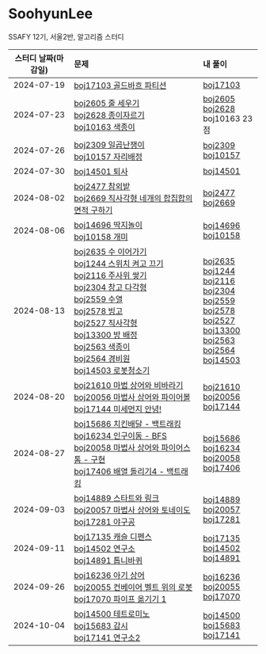 # SoohyunLee

SSAFY 12기, 서울2반, 알고리즘 스터디

|스터디 날짜(마감일)|문제|내 풀이|
|:---:|:---|:---|
|2024-07-19|[boj17103 골드바흐 파티션](https://www.acmicpc.net/problem/17103)|[boj17103](https://github.com/SSAFY-12th-Seoul2/SoohyunLee/blob/main/BOJ/boj17103-%EA%B3%A8%EB%93%9C%EB%B0%94%ED%9D%90%ED%8C%8C%ED%8B%B0%EC%85%98.py)|
|2024-07-23|[boj2605 줄 세우기](https://www.acmicpc.net/problem/2605)<br>[boj2628 종이자르기](https://www.acmicpc.net/problem/2628)<br>[boj10163 색종이](https://www.acmicpc.net/problem/10163)|[boj2605](https://github.com/SSAFY-12th-Seoul2/SoohyunLee/blob/main/BOJ/boj2605-%EC%A4%84%EC%84%B8%EC%9A%B0%EA%B8%B0.py)<br>[boj2628](https://github.com/SSAFY-12th-Seoul2/SoohyunLee/blob/main/BOJ/boj2628-%EC%A2%85%EC%9D%B4%EC%9E%90%EB%A5%B4%EA%B8%B0.py)<br>boj10163 23점|
|2024-07-26|[boj2309 일곱난쟁이](https://www.acmicpc.net/problem/2309)<br>[boj10157 자리배정](https://www.acmicpc.net/problem/10157)|[boj2309](https://github.com/SSAFY-12th-Seoul2/SoohyunLee/blob/main/BOJ/boj2309-%EC%9D%BC%EA%B3%B1%EB%82%9C%EC%9F%81%EC%9D%B4.ipynb)<br>[boj10157](https://github.com/SSAFY-12th-Seoul2/SoohyunLee/blob/main/BOJ/boj10157-%EC%9E%90%EB%A6%AC%EB%B0%B0%EC%A0%95.ipynb)|
|2024-07-30|[boj14501 퇴사](https://www.acmicpc.net/problem/14501)|[boj14501](https://github.com/SSAFY-12th-Seoul2/SoohyunLee/blob/main/BOJ/boj14501-%ED%87%B4%EC%82%AC.ipynb)|
|2024-08-02|[boj2477 참외밭](https://www.acmicpc.net/problem/2477)<br>[boj2669 직사각형 네개의 합집합의 면적 구하기](https://www.acmicpc.net/problem/2669)|[boj2477](https://github.com/SSAFY-12th-Seoul2/SoohyunLee/blob/main/BOJ/boj2477-%EC%B0%B8%EC%99%B8%EB%B0%AD.ipynb)<br>[boj2669](https://github.com/SSAFY-12th-Seoul2/SoohyunLee/blob/main/BOJ/boj2669-%EC%A7%81%EC%82%AC%EA%B0%81%ED%98%95%EB%84%A4%EA%B0%9C%EC%9D%98%ED%95%A9%EC%A7%91%ED%95%A9%EC%9D%98%EB%A9%B4%EC%A0%81%EA%B5%AC%ED%95%98%EA%B8%B0.ipynb)|
|2024-08-06|[boj14696 딱지놀이](https://www.acmicpc.net/problem/14696)<br>[boj10158 개미](https://www.acmicpc.net/problem/10158)|[boj14696](https://github.com/SSAFY-12th-Seoul2/SoohyunLee/blob/main/BOJ/boj14696-%EB%94%B1%EC%A7%80%EB%86%80%EC%9D%B4.ipynb)<br>[boj10158](https://github.com/SSAFY-12th-Seoul2/SoohyunLee/blob/main/BOJ/boj10158-%EA%B0%9C%EB%AF%B8.ipynb)|
|2024-08-13|[boj2635 수 이어가기](https://www.acmicpc.net/problem/2635)<br> [boj1244 스위치 켜고 끄기](https://www.acmicpc.net/problem/1244)<br> [boj2116 주사위 쌓기](https://www.acmicpc.net/problem/2116)<br> [boj2304 창고 다각형](https://www.acmicpc.net/problem/2304)<br> [boj2559 수열](https://www.acmicpc.net/problem/2559)<br> [boj2578 빙고](https://www.acmicpc.net/problem/2578)<br> [boj2527 직사각형](https://www.acmicpc.net/problem/2527)<br> [boj13300 방 배정](https://www.acmicpc.net/problem/13300)<br> [boj2563 색종이](https://www.acmicpc.net/problem/2563)<br> [boj2564 경비원](https://www.acmicpc.net/problem/2564)<br> [boj14503 로봇청소기](https://www.acmicpc.net/problem/14503)|[boj2635](https://github.com/SSAFY-12th-Seoul2/SoohyunLee/blob/main/BOJ/boj2635-%EC%88%98%EC%9D%B4%EC%96%B4%EA%B0%80%EA%B8%B0.ipynb)<br>[boj1244](https://github.com/SSAFY-12th-Seoul2/SoohyunLee/blob/main/BOJ/boj1244-%EC%8A%A4%EC%9C%84%EC%B9%98%EC%BC%9C%EA%B3%A0%EB%81%84%EA%B8%B0.ipynb)<br>[boj2116](https://github.com/SSAFY-12th-Seoul2/SoohyunLee/blob/main/BOJ/boj2116-%EC%A3%BC%EC%82%AC%EC%9C%84%EC%8C%93%EA%B8%B0.ipynb)<br>[boj2304](https://github.com/SSAFY-12th-Seoul2/SoohyunLee/blob/main/BOJ/boj2304-%EC%B0%BD%EA%B3%A0%EB%8B%A4%EA%B0%81%ED%98%95.ipynb)<br>[boj2559](https://github.com/SSAFY-12th-Seoul2/SoohyunLee/blob/main/BOJ/boj2559-%EC%88%98%EC%97%B4.ipynb)<br>[boj2578](https://github.com/SSAFY-12th-Seoul2/SoohyunLee/blob/main/BOJ/boj2578-%EB%B9%99%EA%B3%A0.ipynb)<br>[boj2527](https://github.com/SSAFY-12th-Seoul2/SoohyunLee/blob/main/BOJ/boj2527-%EC%A7%81%EC%82%AC%EA%B0%81%ED%98%95.ipynb)<br>[boj13300](https://github.com/SSAFY-12th-Seoul2/SoohyunLee/blob/main/BOJ/boj13300-%EB%B0%A9%EB%B0%B0%EC%A0%95.ipynb)<br>[boj2563](https://github.com/SSAFY-12th-Seoul2/SoohyunLee/blob/main/BOJ/boj2563-%EC%83%89%EC%A2%85%EC%9D%B4.ipynb)<br>[boj2564](https://github.com/SSAFY-12th-Seoul2/SoohyunLee/blob/main/BOJ/boj2564-%EA%B2%BD%EB%B9%84%EC%9B%90.ipynb)<br>[boj14503](https://github.com/SSAFY-12th-Seoul2/SoohyunLee/blob/main/BOJ/boj14503-%EB%A1%9C%EB%B4%87%EC%B2%AD%EC%86%8C%EA%B8%B0.ipynb)|
|2024-08-20|[boj21610 마법 상어와 비바라기](https://www.acmicpc.net/problem/21610)<br>[boj20056 마법사 상어와 파이어볼](https://www.acmicpc.net/problem/20056)<br>[boj17144 미세먼지 안녕!](https://www.acmicpc.net/problem/17144)|[boj21610](https://github.com/SSAFY-12th-Seoul2/SoohyunLee/blob/main/BOJ/boj21610-%EB%A7%88%EB%B2%95%EC%82%AC%EC%83%81%EC%96%B4%EC%99%80%EB%B9%84%EB%B0%94%EB%9D%BC%EA%B8%B0.py)<br>[boj20056](https://github.com/SSAFY-12th-Seoul2/SoohyunLee/blob/main/BOJ/boj20056-%EB%A7%88%EB%B2%95%EC%82%AC%EC%83%81%EC%96%B4%EC%99%80%ED%8C%8C%EC%9D%B4%EC%96%B4%EB%B3%BC.py)<br>[boj17144](https://github.com/SSAFY-12th-Seoul2/SoohyunLee/blob/main/BOJ/boj17144-%EB%AF%B8%EC%84%B8%EB%A8%BC%EC%A7%80%ED%99%95%EC%82%B0.py)|
|2024-08-27|[boj15686 치킨배달 - 백트래킹](https://www.acmicpc.net/problem/15686)<br> [boj16234 인구이동 - BFS](https://www.acmicpc.net/problem/16234)<br>[boj20058 마법사 상어와 파이어스톰 - 구현](https://www.acmicpc.net/problem/20058)<br>[boj17406 배열 돌리기4 - 백트래킹](https://www.acmicpc.net/problem/17406)|[boj15686](https://github.com/SSAFY-12th-Seoul2/SoohyunLee/blob/main/BOJ/boj15686-%EC%B9%98%ED%82%A8%EB%B0%B0%EB%8B%AC.py)<br>[boj16234](https://github.com/SSAFY-12th-Seoul2/SoohyunLee/blob/main/BOJ/boj16234-%EC%9D%B8%EA%B5%AC%EC%9D%B4%EB%8F%99.py)<br>[boj20058](https://github.com/SSAFY-12th-Seoul2/SoohyunLee/blob/main/BOJ/boj20058-%EB%A7%88%EB%B2%95%EC%82%AC%EC%83%81%EC%96%B4%EC%99%80%ED%8C%8C%EC%9D%B4%EC%96%B4%EC%8A%A4%ED%86%B0.py)<br>[boj17406](https://github.com/SSAFY-12th-Seoul2/SoohyunLee/blob/main/BOJ/boj17406-%EB%B0%B0%EC%97%B4%EB%8F%8C%EB%A6%AC%EA%B8%B04.py)|
|2024-09-03|[boj14889 스타트와 링크](https://www.acmicpc.net/problem/14889)<br>[boj20057 마법사 상어와 토네이도](https://www.acmicpc.net/problem/20057)<br>[boj17281 야구공](https://www.acmicpc.net/problem/17281)|[boj14889](https://github.com/SSAFY-12th-Seoul2/SoohyunLee/blob/main/BOJ/boj14889-%EC%8A%A4%ED%83%80%ED%8A%B8%EC%99%80%EB%A7%81%ED%81%AC.ipynb)<br>[boj20057](https://github.com/SSAFY-12th-Seoul2/SoohyunLee/blob/main/BOJ/boj20057-%EB%A7%88%EB%B2%95%EC%82%AC%EC%83%81%EC%96%B4%EC%99%80%ED%86%A0%EB%84%A4%EC%9D%B4%EB%8F%84.ipynb)<br>[boj17281](https://github.com/SSAFY-12th-Seoul2/SoohyunLee/blob/main/BOJ/boj17281-%EC%95%BC%EA%B5%AC%EA%B3%B5.py)|
|2024-09-11|[boj17135 캐슬 디펜스](https://www.acmicpc.net/problem/17135)<br>[boj14502 연구소](https://www.acmicpc.net/problem/14502)<br>[boj14891 톱니바퀴](https://www.acmicpc.net/problem/14891)|[boj17135](https://github.com/SSAFY-12th-Seoul2/SoohyunLee/blob/main/BOJ/boj17135-%EC%BA%90%EC%8A%AC%EB%94%94%ED%8E%9C%EC%8A%A4.py)<br>[boj14502](https://github.com/SSAFY-12th-Seoul2/SoohyunLee/blob/main/BOJ/boj14502-%EC%97%B0%EA%B5%AC%EC%86%8C.py)<br>[boj14891](https://github.com/SSAFY-12th-Seoul2/SoohyunLee/blob/main/BOJ/boj14891-%ED%86%B1%EB%8B%88%EB%B0%94%ED%80%B4.py)|
|2024-09-26|[boj16236 아기 상어](https://www.acmicpc.net/problem/16236)<br>[boj20055 컨베이어 벨트 위의 로봇](https://www.acmicpc.net/problem/20055)<br>[boj17070 파이프 옮기기 1](https://www.acmicpc.net/problem/17070)|[boj16236](https://github.com/SSAFY-12th-Seoul2/SoohyunLee/blob/main/BOJ/boj16236-%EC%95%84%EA%B8%B0%EC%83%81%EC%96%B4.py)<br>[boj20055](https://github.com/SSAFY-12th-Seoul2/SoohyunLee/blob/main/BOJ/boj20055-%EC%BB%A8%EB%B2%A0%EC%9D%B4%EC%96%B4%EB%B2%A8%ED%8A%B8%EC%9C%84%EC%9D%98%EB%A1%9C%EB%B4%87.py)<br>[boj17070](https://github.com/SSAFY-12th-Seoul2/SoohyunLee/blob/main/BOJ/boj17070-%ED%8C%8C%EC%9D%B4%ED%94%84%EC%98%AE%EA%B8%B0%EA%B8%B01.py)|
|2024-10-04|[boj14500 테트로미노](https://www.acmicpc.net/problem/14500)<br>[boj15683 감시](https://www.acmicpc.net/problem/15683)<br>[boj17141 연구소2](https://www.acmicpc.net/problem/17141)|[boj14500](https://github.com/SSAFY-12th-Seoul2/SoohyunLee/blob/main/BOJ/boj14500-%ED%85%8C%ED%8A%B8%EB%A1%9C%EB%AF%B8%EB%85%B8py)<br>[boj15683](https://github.com/SSAFY-12th-Seoul2/SoohyunLee/blob/main/BOJ/boj15683-%EA%B0%90%EC%8B%9C.py)<br>[boj17141](https://github.com/SSAFY-12th-Seoul2/SoohyunLee/blob/main/BOJ/boj17141-%EC%97%B0%EA%B5%AC%EC%86%8C2.py)|


